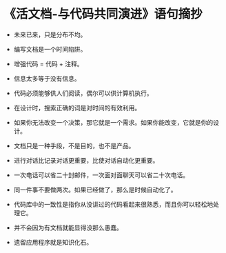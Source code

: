 # 《活文档-与代码共同演进》语句摘抄

- 未来已来，只是分布不均。

- 编写文档是一个时间陷阱。

- 增强代码 = 代码 + 注释。

- 信息太多等于没有信息。

- 代码必须能够供人们阅读，偶尔可以供计算机执行。

- 在设计时，搜索正确的词是对时间的有效利用。

- 如果你无法改变一个决策，那它就是一个需求。如果你能改变，它就是你的设计。

- 文档只是一种手段，不是目的，也不是产品。

- 进行对话比记录对话更重要，比使对话自动化更重要。

- 一次电话可以省二十封邮件，一次面对面聊天可以省二十次电话。

- 同一件事不要做两次。如果已经做了，那么是时候自动化了。

- 代码库中的一致性是指你从没讲过的代码看起来很熟悉，而且你可以轻松地处理它。

- 并不会因为有文档就能显得没那么愚蠢。

- 遗留应用程序就是知识化石。

